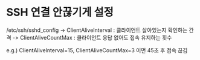 # SSH 연결 안끊기게 설정

/etc/ssh/sshd_config
-> ClientAliveInterval : 클라이언트 살아있는지 확인하는 간격
-> ClientAliveCountMax : 클라이언트 응답 없어도 접속 유지하는 횟수


e.g.) ClientAliveInterval=15, ClientAliveCountMax=3 이면 45초 후 접속 끊김